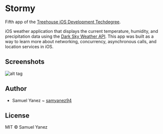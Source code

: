 # Stormy
Fifth app of the [Treehouse iOS Development Techdegree](https://teamtreehouse.com/techdegree/ios-development).

iOS weather application that displays the current temperature, humidity, and precipitation data using the [Dark Sky Weather API](https://darksky.net/dev). This app was built as a way to learn more about networking, concurrency, asynchronous calls, and location services in iOS.

## Screenshots

![alt tag](https://i.imgur.com/ptaHZrO.jpg)

## Author

* Samuel Yanez ~ [samyanez94](https://github.com/samyanez94)

## License

MIT © Samuel Yanez
